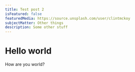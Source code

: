 ```yaml
---
title: Test post 2
isFeatured: false
featuredMedia: https://source.unsplash.com/user/clintmckoy
subjectMatter: Other things
description: Some other stuff
---
```


# Hello world

How are you world?
